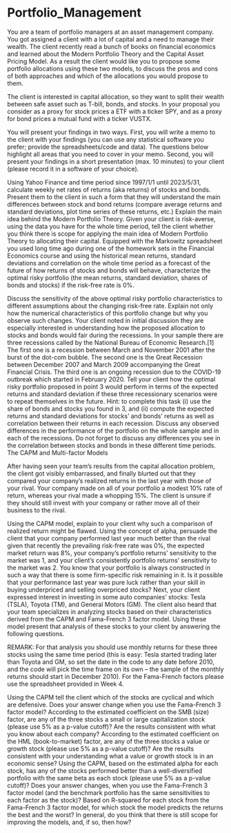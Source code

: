 # Portfolio_Management

You are a team of portfolio managers at an asset management company. You got assigned a client with a lot of capital and a need to manage their wealth. The client recently read a bunch of books on financial economics and learned about the Modern Portfolio Theory and the Capital Asset Pricing Model. As a result the client would like you to propose some portfolio allocations using these two models, to discuss the pros and cons of both approaches and which of the allocations you would propose to them.

The client is interested in capital allocation, so they want to split their wealth between safe asset such as T-bill, bonds, and stocks. In your proposal you consider as a proxy for stock prices a ETF with a ticker SPY, and as a proxy for bond prices a mutual fund with a ticker VUSTX.

You will present your findings in two ways. First, you will write a memo to the client with your findings (you can use any statistical software you prefer; provide the spreadsheets/code and data). The questions below highlight all areas that you need to cover in your memo. Second, you will present your findings in a short presentation (max. 10 minutes) to your client (please record it in a software of your choice).

Using Yahoo Finance and time period since 1997/1/1 until 2023/5/31, calculate weekly net rates of returns (aka returns) of stocks and bonds. Present them to the client in such a form that they will understand the main differences between stock and bond returns (compare average returns and standard deviations, plot time series of these returns, etc.)
Explain the main idea behind the Modern Portfolio Theory.
Given your client is risk-averse, using the data you have for the whole time period, tell the client whether you think there is scope for applying the main idea of Modern Portfolio Theory to allocating their capital.
Equipped with the Markowitz spreadsheet you used long time ago during one of the homework sets in the Financial Economics course and using the historical mean returns, standard deviations and correlation on the whole time period as a forecast of the future of how returns of stocks and bonds will behave, characterize the optimal risky portfolio (the mean returns, standard deviation, shares of bonds and stocks) if the risk-free rate is 0%.

Discuss the sensitivity of the above optimal risky portfolio characteristics to different assumptions about the changing risk-free rate. Explain not only how the numerical characteristics of this portfolio change but why you observe such changes.
Your client noted in initial discussion they are especially interested in understanding how the proposed allocation to stocks and bonds would fair during the recessions. In your sample there are three recessions called by the National Bureau of Economic Research.[1] The first one is a recession between March and November 2001 after the burst of the dot-com bubble. The second one is the Great Recession between December 2007 and March 2009 accompanying the Great Financial Crisis. The third one is an ongoing recession due to the COVID-19 outbreak which started in February 2020. Tell your client how the optimal risky portfolio proposed in point 3 would perform in terms of the expected returns and standard deviation if these three recessionary scenarios were to repeat themselves in the future. Hint: to complete this task (i) use the share of bonds and stocks you found in 3, and (ii) compute the expected returns and standard deviations for stocks’ and bonds’ returns as well as correlation between their returns in each recession.
Discuss any observed differences in the performance of the portfolio on the whole sample and in each of the recessions. Do not forget to discuss any differences you see in the correlation between stocks and bonds in these different time periods.
The CAPM and Multi-factor Models

After having seen your team’s results from the capital allocation problem, the client got visibly embarrassed, and finally blurted out that they compared your company’s realized returns in the last year with those of your rival. Your company made on all of your portfolio a modest 10% rate of return, whereas your rival made a whopping 15%. The client is unsure if they should still invest with your company or rather move all of their business to the rival.

Using the CAPM model, explain to your client why such a comparison of realized return might be flawed.
Using the concept of alpha, persuade the client that your company performed last year much better than the rival given that recently the prevailing risk-free rate was 0%, the expected market return was 8%, your company’s portfolio returns’ sensitivity to the market was 1, and your client’s consistently portfolio returns’ sensitivity to the market was 2.
You know that your portfolio is always constructed in such a way that there is some firm-specific risk remaining in it. Is it possible that your performance last year was pure luck rather than your skill in buying underpriced and selling overpriced stocks?
Next, your client expressed interest in investing in some auto companies’ stocks: Tesla (TSLA), Toyota (TM), and General Motors (GM). The client also heard that your team specializes in analyzing stocks based on their characteristics derived from the CAPM and Fama-French 3 factor model. Using these model present that analysis of these stocks to your client by answering the following questions.

REMARK: For that analysis you should use monthly returns for these three stocks using the same time period (this is easy: Tesla started trading later than Toyota and GM, so set the date in the code to any date before 2010, and the code will pick the time frame on its own – the sample of the monthly returns should start in December 2010). For the Fama-French factors please use the spreadsheet provided in Week 4.

Using the CAPM tell the client which of the stocks are cyclical and which are defensive. Does your answer change when you use the Fama-French 3 factor model?
According to the estimated coefficient on the SMB (size) factor, are any of the three stocks a small or large capitalization stock (please use 5% as a p-value cutoff)? Are the results consistent with what you know about each company?
According to the estimated coefficient on the HML (book-to-market) factor, are any of the three stocks a value or growth stock (please use 5% as a p-value cutoff)? Are the results consistent with your understanding what a value or growth stock is in an economic sense?
Using the CAPM, based on the estimated alpha for each stock, has any of the stocks performed better than a well-diversified portfolio with the same beta as each stock (please use 5% as a p-value cutoff)? Does your answer changes, when you use the Fama-French 3 factor model (and the benchmark portfolio has the same sensitivities to each factor as the stock)?
Based on R-squared for each stock from the Fama-French 3 factor model, for which stock the model predicts the returns the best and the worst? In general, do you think that there is still scope for improving the models, and, if so, then how?
